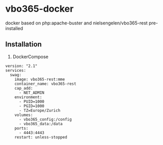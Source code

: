 # vbo365-docker
docker based on php:apache-buster and nielsengelen/vbo365-rest pre-installed

## Installation

1. DockerCompose
```
version: "2.1"
services:
  swag:
    image: vbo365-rest:mme
    container_name: vbo365-rest
    cap_add:
      - NET_ADMIN
    environment:
      - PUID=1000
      - PGID=1000
      - TZ=Europe/Zurich
    volumes:
      - vbo365_config:/config      
      - vbo365_data:/data
    ports:
      - 4443:4443
    restart: unless-stopped 
```

